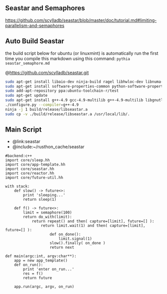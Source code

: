 Seastar and Semaphores
-------------
https://github.com/scylladb/seastar/blob/master/doc/tutorial.md#limiting-parallelism-and-semaphores


Auto Build Seastar
----------
the build script below for ubuntu (or linuxmint) is automatically run the first time you compile this markdown using this command:
`pythia seastar_semaphore.md`

@https://github.com/scylladb/seastar.git
```bash
sudo apt-get install libaio-dev ninja-build ragel libhwloc-dev libnuma-dev libpciaccess-dev libcrypto++-dev libboost-all-dev libxen-dev libxml2-dev xfslibs-dev
sudo apt-get install software-properties-common python-software-properties
sudo add-apt-repository ppa:ubuntu-toolchain-r/test
sudo apt-get update
sudo apt-get install g++-4.9 gcc-4.9-multilib g++-4.9-multilib libgnutls28-dev
./configure.py --compiler=g++-4.9
ninja -j 1 build/release/libseastar.a
sudo cp -v ./build/release/libseastar.a /usr/local/lib/.
```


Main Script
-------------


* @link:seastar
* @include:~/rusthon_cache/seastar
```rusthon
#backend:c++
import core/sleep.hh
import core/app-template.hh
import core/seastar.hh
import core/reactor.hh
import core/future-util.hh

with stack:
	def slow() -> future<>:
		print 'sleeping...'
		return sleep(1)

	def f() -> future<>:
		limit = semaphore(100)
		return do_with(limit):
			return repeat() and then( capture=[limit], future=[] ):
				return limit.wait(1) and then( capture=[limit], future=[] ):
					def on_done():
						limit.signal(1)
					slow().finally( on_done )
					return next

def main(argc:int, argv:char**):
	app = new app_template()
	def on_run():
		print 'enter on_run...'
		res = f()
		return future

	app.run(argc, argv, on_run)

```
